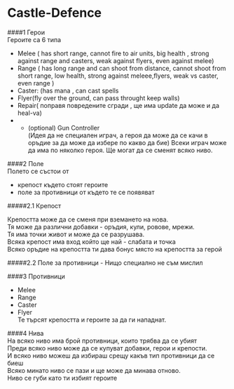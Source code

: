 Castle-Defence
==============
####1 Герои  
 Героите са 6 типа  
  - Melee ( has short range, cannot fire to air units, big health , strong against range and casters, weak against flyers, even against melee)  
  - Range ( has long range and can shoot from distance, cannot shoot from short range, low health, strong against meleee,flyers, weak vs caster, even range )  
  - Caster: (has mana , can cast spells  
  - Flyer(fly over the ground, can pass throught keep walls)  
  - Repair( поправя повредените сгради , ще има update да може и да heal-va)  
  - * (optional) Gun Controller  
 (Идея да не специален играч, а героя да може да се качи в оръдие за да може да избере по какво да бие)
 Всеки играч може да има по няколко героя. Ще могат да се сменят всяко ниво.  
 
####2 Поле  
 Полето се състои от   
 
 - крепост където стоят героите  
 - поле за противници от където те се появяват  
 
#####2.1 Крепост

Крепостта може да се сменя при вземането на нова.  
Тя  може да различни добавки - оръдия, кули, ровове, мрежи.  
Тя  има точки живот и  може да се разрушава.  
Всяка крепост има вход който ще най - слабата и точка  
Всяко оръдие на крепостта  ти дава бонус място на крепостта за герой  

#####2.2 Поле за противници - Нищо специално не съм мислил  

####3 Противници  
 - Меlee  
 - Range  
 - Caster  
 - Flyer  
 Те търсят крепостта и героите за да ги нападнат.  

####4 Нива  
 На всяко ниво има брой противници, които трябва да се убият  
 Преди всяко ниво може да се купуват добавки, герои и крепости.  
 И всяко ниво  можеш да избираш срещу какъв тип противници да се биеш  
 Всяко минато ниво  се пази  и ще може да минава отново.  
 Ниво се губи като ти избият героите  

